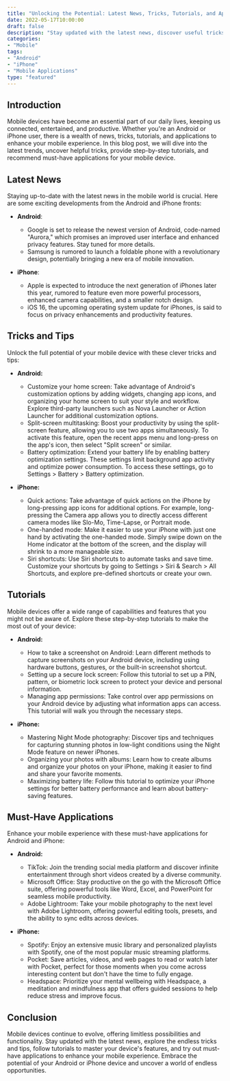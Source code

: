 ```yaml
--- 
title: "Unlocking the Potential: Latest News, Tricks, Tutorials, and Applications for Mobile Devices" 
date: 2022-05-17T10:00:00 
draft: false 
description: "Stay updated with the latest news, discover useful tricks, learn new tutorials, and explore exciting applications for your mobile device." 
categories: 
- "Mobile" 
tags: 
- "Android" 
- "iPhone" 
- "Mobile Applications" 
type: "featured" 
--- 
```


## Introduction

Mobile devices have become an essential part of our daily lives, keeping us connected, entertained, and productive. Whether you're an Android or iPhone user, there is a wealth of news, tricks, tutorials, and applications to enhance your mobile experience. In this blog post, we will dive into the latest trends, uncover helpful tricks, provide step-by-step tutorials, and recommend must-have applications for your mobile device.

## Latest News

Staying up-to-date with the latest news in the mobile world is crucial. Here are some exciting developments from the Android and iPhone fronts:

- **Android**:
    - Google is set to release the newest version of Android, code-named "Aurora," which promises an improved user interface and enhanced privacy features. Stay tuned for more details.
    - Samsung is rumored to launch a foldable phone with a revolutionary design, potentially bringing a new era of mobile innovation.

- **iPhone**:
    - Apple is expected to introduce the next generation of iPhones later this year, rumored to feature even more powerful processors, enhanced camera capabilities, and a smaller notch design.
    - iOS 16, the upcoming operating system update for iPhones, is said to focus on privacy enhancements and productivity features.

## Tricks and Tips

Unlock the full potential of your mobile device with these clever tricks and tips:

- **Android:**
    - Customize your home screen: Take advantage of Android's customization options by adding widgets, changing app icons, and organizing your home screen to suit your style and workflow. Explore third-party launchers such as Nova Launcher or Action Launcher for additional customization options.
    - Split-screen multitasking: Boost your productivity by using the split-screen feature, allowing you to use two apps simultaneously. To activate this feature, open the recent apps menu and long-press on the app's icon, then select "Split screen" or similar.
    - Battery optimization: Extend your battery life by enabling battery optimization settings. These settings limit background app activity and optimize power consumption. To access these settings, go to Settings > Battery > Battery optimization.

- **iPhone:**
    - Quick actions: Take advantage of quick actions on the iPhone by long-pressing app icons for additional options. For example, long-pressing the Camera app allows you to directly access different camera modes like Slo-Mo, Time-Lapse, or Portrait mode.
    - One-handed mode: Make it easier to use your iPhone with just one hand by activating the one-handed mode. Simply swipe down on the Home indicator at the bottom of the screen, and the display will shrink to a more manageable size.
    - Siri shortcuts: Use Siri shortcuts to automate tasks and save time. Customize your shortcuts by going to Settings > Siri & Search > All Shortcuts, and explore pre-defined shortcuts or create your own.

## Tutorials

Mobile devices offer a wide range of capabilities and features that you might not be aware of. Explore these step-by-step tutorials to make the most out of your device:

- **Android:**
    - How to take a screenshot on Android: Learn different methods to capture screenshots on your Android device, including using hardware buttons, gestures, or the built-in screenshot shortcut.
    - Setting up a secure lock screen: Follow this tutorial to set up a PIN, pattern, or biometric lock screen to protect your device and personal information.
    - Managing app permissions: Take control over app permissions on your Android device by adjusting what information apps can access. This tutorial will walk you through the necessary steps.

- **iPhone:**
    - Mastering Night Mode photography: Discover tips and techniques for capturing stunning photos in low-light conditions using the Night Mode feature on newer iPhones.
    - Organizing your photos with albums: Learn how to create albums and organize your photos on your iPhone, making it easier to find and share your favorite moments.
    - Maximizing battery life: Follow this tutorial to optimize your iPhone settings for better battery performance and learn about battery-saving features.

## Must-Have Applications

Enhance your mobile experience with these must-have applications for Android and iPhone:

- **Android:**
    - TikTok: Join the trending social media platform and discover infinite entertainment through short videos created by a diverse community.
    - Microsoft Office: Stay productive on the go with the Microsoft Office suite, offering powerful tools like Word, Excel, and PowerPoint for seamless mobile productivity.
    - Adobe Lightroom: Take your mobile photography to the next level with Adobe Lightroom, offering powerful editing tools, presets, and the ability to sync edits across devices.

- **iPhone:**
    - Spotify: Enjoy an extensive music library and personalized playlists with Spotify, one of the most popular music streaming platforms.
    - Pocket: Save articles, videos, and web pages to read or watch later with Pocket, perfect for those moments when you come across interesting content but don't have the time to fully engage.
    - Headspace: Prioritize your mental wellbeing with Headspace, a meditation and mindfulness app that offers guided sessions to help reduce stress and improve focus.

## Conclusion

Mobile devices continue to evolve, offering limitless possibilities and functionality. Stay updated with the latest news, explore the endless tricks and tips, follow tutorials to master your device's features, and try out must-have applications to enhance your mobile experience. Embrace the potential of your Android or iPhone device and uncover a world of endless opportunities.
